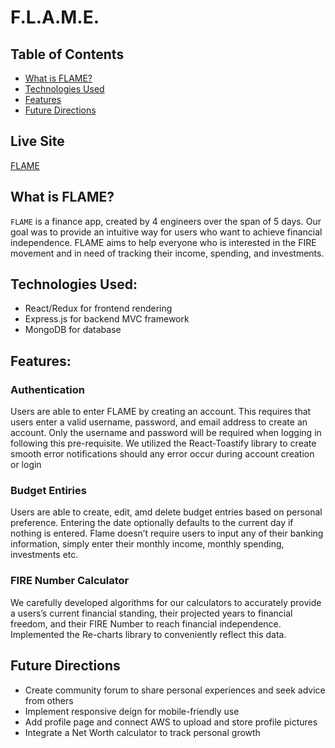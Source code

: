 # F.L.A.M.E.
## Table of Contents
* [What is FLAME?](#what-is-flame)
* [Technologies Used](#technologies-used:)
* [Features](#features)
* [Future Directions](future-directions)

## Live Site
[FLAME](https://blooming-castle-18262.herokuapp.com/#/)

## What is FLAME?
`FLAME` is a finance app, created by 4 engineers over the span of 5 days. Our goal was to provide an intuitive way for users who want to achieve financial independence.  FLAME aims to help everyone who is interested in the FIRE movement and in need of tracking their income, spending, and investments.

## Technologies Used:
* React/Redux for frontend rendering
* Express.js for backend MVC framework
* MongoDB for database

## Features:
### Authentication

Users are able to enter FLAME by creating an account. This requires that users enter a valid username, password, and email address to create an account. Only the username and password will be required when logging in following this pre-requisite. We utilized the React-Toastify library to create smooth error notifications should any error occur during account creation or login

### Budget Entiries

Users are able to create, edit, amd delete budget entries based on personal preference. Entering the date optionally defaults to the current day if nothing is entered. Flame doesn’t require users to input any of their banking information, simply enter their monthly income, monthly spending, investments etc.

### FIRE Number Calculator
We carefully developed algorithms for our calculators to accurately provide a users’s current financial standing, their projected years to financial freedom, and their FIRE Number to reach financial independence. Implemented the Re-charts library to conveniently reflect this data.

## Future Directions
* Create community forum to share personal experiences and seek advice from others
* Implement responsive deign for mobile-friendly use
* Add profile page and connect AWS to upload and store profile pictures
* Integrate a Net Worth calculator to track personal growth
